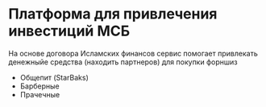 # Платформа для привлечения инвестиций МСБ

На основе договора Исламских финансов сервис помогает привлекать денежныйе средства (находить партнеров) для покупки форншиз

- Общепит (StarBaks)
- Барберные
- Прачечные